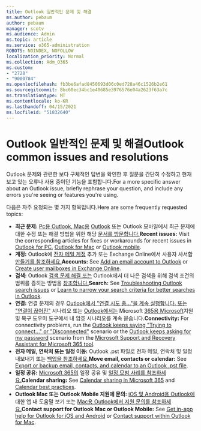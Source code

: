 ```yaml
---
title: Outlook 일반적인 문제 및 해결
ms.author: pebaum
author: pebaum
manager: scotv
ms.audience: Admin
ms.topic: article
ms.service: o365-administration
ROBOTS: NOINDEX, NOFOLLOW
localization_priority: Normal
ms.collection: Adm_O365
ms.custom:
- "2728"
- "9000784"
ms.openlocfilehash: fb3be6afad8450693d06c0ed728a46c1526b2e61
ms.sourcegitcommit: 8bc60ec34bc1e40685e3976576e04a2623f63a7c
ms.translationtype: MT
ms.contentlocale: ko-KR
ms.lasthandoff: 04/15/2021
ms.locfileid: "51832640"
---
```

# <a name="outlook-common-issues-and-resolutions"></a><span data-ttu-id="de499-102">Outlook 일반적인 문제 및 해결</span><span class="sxs-lookup"><span data-stu-id="de499-102">Outlook common issues and resolutions</span></span>

<span data-ttu-id="de499-103">Outlook 문제와 관련한 보다 구체적인 답변을 확인한 후 질문을 간단히 수정하고 현재 보고 있는 오류나 사용 중이던 기능을 포함합니다.</span><span class="sxs-lookup"><span data-stu-id="de499-103">For a more specific answer about an Outlook issue, briefly rephrase your question, and include any errors you're seeing or features you're using.</span></span>

<span data-ttu-id="de499-104">다음은 자주 요청되는 몇 가지 항목입니다.</span><span class="sxs-lookup"><span data-stu-id="de499-104">Here are some frequently requested topics:</span></span>

- <span data-ttu-id="de499-105">**최근 문제:**  [Pc용 Outlook, Mac용](https://support.office.com/article/ecf61305-f84f-4e13-bb73-95a214ac1230) [Outlook](https://support.office.com/article/54afa5e3-db38-422a-9d94-3b55330ded8e) 또는 Outlook 모바일에서 최근 문제에 대한 수정 또는 해결 방법을 위한 해당 [문서를 방문합니다.](https://support.office.com/article/a264ef01-9c88-48fb-9285-7017e4f31f02)</span><span class="sxs-lookup"><span data-stu-id="de499-105">**Recent issues:**  Visit the corresponding articles for fixes or workarounds for recent issues in  [Outlook for PC](https://support.office.com/article/ecf61305-f84f-4e13-bb73-95a214ac1230),  [Outlook for Mac](https://support.office.com/article/54afa5e3-db38-422a-9d94-3b55330ded8e)  or  [Outlook mobile](https://support.office.com/article/a264ef01-9c88-48fb-9285-7017e4f31f02).</span></span>
- <span data-ttu-id="de499-106">**계정:**  Outlook에 [전자 메일 계정](https://support.office.com/article/6e27792a-9267-4aa4-8bb6-c84ef146101b) 추가 또는 Exchange Online에서 사용자 사서함 [만들기를 참조하세요.](https://docs.microsoft.com/Exchange/recipients-in-exchange-online/create-user-mailboxes)</span><span class="sxs-lookup"><span data-stu-id="de499-106">**Accounts:**  See  [Add an email account to Outlook](https://support.office.com/article/6e27792a-9267-4aa4-8bb6-c84ef146101b)  or  [Create user mailboxes in Exchange Online](https://docs.microsoft.com/Exchange/recipients-in-exchange-online/create-user-mailboxes).</span></span>
- <span data-ttu-id="de499-107">**검색:**  Outlook [검색 문제 해결 또는](https://support.office.com/article/2556b11f-f4d8-46be-b0a7-de33a3f4f066) Outlook에서 더 나은 검색을 위해 검색 조건의 범위를 좁히는 방법을 [참조합니다.](https://support.office.com/article/D824D1E9-A255-4C8A-8553-276FB895A8DA)</span><span class="sxs-lookup"><span data-stu-id="de499-107">**Search:**  See  [Troubleshooting Outlook search issues](https://support.office.com/article/2556b11f-f4d8-46be-b0a7-de33a3f4f066)  or  [Learn to narrow your search criteria for better searches in Outlook](https://support.office.com/article/D824D1E9-A255-4C8A-8553-276FB895A8DA).</span></span>
- <span data-ttu-id="de499-108">**연결:**  연결 문제의 경우  [Outlook에서 "연결 시도 중..."을 계속 실행합니다. 또는 "연결이 끊어진"](https://aka.ms/SaRA-OutlookDisconnect)  시나리오 또는  [Outlook에서는](https://aka.ms/SaRA-OutlookPwdPrompt)  Microsoft  [365용 Microsoft](https://diagnostics.outlook.com/#/)지원 및 복구 도우미 도구에서 내 암호 시나리오를 계속 묻습니다.</span><span class="sxs-lookup"><span data-stu-id="de499-108">**Connectivity:**  For connectivity problems, run the  [Outlook keeps saying "Trying to connect…" or "Disconnected"](https://aka.ms/SaRA-OutlookDisconnect)  scenario or the  [Outlook keeps asking for my password](https://aka.ms/SaRA-OutlookPwdPrompt)  scenario from the  [Microsoft Support and Recovery Assistant for Microsoft 365 tool](https://diagnostics.outlook.com/#/).</span></span>
- <span data-ttu-id="de499-109">**전자 메일, 연락처 또는 일정 이동:**  Outlook .pst 파일로 전자 메일, 연락처 및 일정 내보내기 또는 [백업을 참조하세요.](https://support.office.com/article/14252b52-3075-4e9b-be4e-ff9ef1068f91)</span><span class="sxs-lookup"><span data-stu-id="de499-109">**Move email, contacts or calendar:**  See  [Export or backup email, contacts, and calendar to an Outlook .pst file](https://support.office.com/article/14252b52-3075-4e9b-be4e-ff9ef1068f91).</span></span>
- <span data-ttu-id="de499-110">**일정 공유:**  [Microsoft 365의](https://support.office.com/article/b576ecc3-0945-4d75-85f1-5efafb8a37b4) 일정 공유 및 [일정 모범 사례를 참조하세요.](https://support.office.com/article/D93F72D3-2361-4E0D-8D6A-5C4939C17F39)</span><span class="sxs-lookup"><span data-stu-id="de499-110">**Calendar sharing:**  See  [Calendar sharing in Microsoft 365](https://support.office.com/article/b576ecc3-0945-4d75-85f1-5efafb8a37b4)  and  [Calendar best practices](https://support.office.com/article/D93F72D3-2361-4E0D-8D6A-5C4939C17F39).</span></span>
- <span data-ttu-id="de499-111">**Outlook Mac 또는 Outlook Mobile 지원에 문의:**  [iOS 및 Android용 Outlook에](https://support.office.com/article/218a22d1-9fa5-4889-b689-de1c63493243) 대한 앱 내 도움말 보기 또는 [Mac용 Outlook에서 지원 문의를 참조하세요.](https://support.office.com/article/d0410177-8e65-4487-93f7-206a3a3d71a8)</span><span class="sxs-lookup"><span data-stu-id="de499-111">**Contact support for Outlook Mac or Outlook Mobile:**  See  [Get in-app help for Outlook for iOS and Android](https://support.office.com/article/218a22d1-9fa5-4889-b689-de1c63493243)  or  [Contact support within Outlook for Mac](https://support.office.com/article/d0410177-8e65-4487-93f7-206a3a3d71a8).</span></span>
